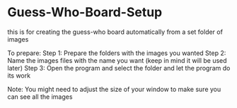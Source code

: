 # Guess-Who-Board-Setup
this is for creating the guess-who board automatically from a set folder of images

To prepare:
Step 1: Prepare the folders with the images you wanted
Step 2: Name the images files with the name you want (keep in mind it will be used later)
Step 3: Open the program and select the folder and let the program do its work

Note: You might need to adjust the size of your window to make sure you can see all the images
